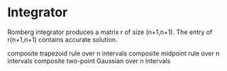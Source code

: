 # Integrator
Romberg integrator
produces a matrix r of size (n+1,n+1). The entry of r(n+1,n+1) contains accurate solution.




composite trapezoid rule over n intervals
composite midpoint rule over n intervals
composite two-point Gaussian over n intervals
